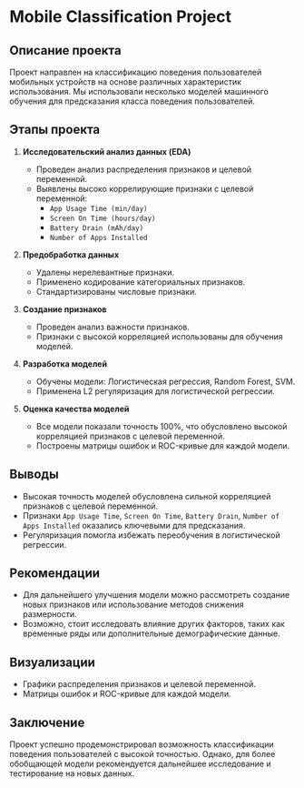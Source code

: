 # Mobile Classification Project

## Описание проекта

Проект направлен на классификацию поведения пользователей мобильных устройств на основе различных характеристик использования. Мы использовали несколько моделей машинного обучения для предсказания класса поведения пользователей.

## Этапы проекта

1. **Исследовательский анализ данных (EDA)**
   - Проведен анализ распределения признаков и целевой переменной.
   - Выявлены высоко коррелирующие признаки с целевой переменной:
     - `App Usage Time (min/day)`
     - `Screen On Time (hours/day)`
     - `Battery Drain (mAh/day)`
     - `Number of Apps Installed`

2. **Предобработка данных**
   - Удалены нерелевантные признаки.
   - Применено кодирование категориальных признаков.
   - Стандартизированы числовые признаки.

3. **Создание признаков**
   - Проведен анализ важности признаков.
   - Признаки с высокой корреляцией использованы для обучения моделей.

4. **Разработка моделей**
   - Обучены модели: Логистическая регрессия, Random Forest, SVM.
   - Применена L2 регуляризация для логистической регрессии.

5. **Оценка качества моделей**
   - Все модели показали точность 100%, что обусловлено высокой корреляцией признаков с целевой переменной.
   - Построены матрицы ошибок и ROC-кривые для каждой модели.

## Выводы

- Высокая точность моделей обусловлена сильной корреляцией признаков с целевой переменной.
- Признаки `App Usage Time`, `Screen On Time`, `Battery Drain`, `Number of Apps Installed` оказались ключевыми для предсказания.
- Регуляризация помогла избежать переобучения в логистической регрессии.

## Рекомендации

- Для дальнейшего улучшения модели можно рассмотреть создание новых признаков или использование методов снижения размерности.
- Возможно, стоит исследовать влияние других факторов, таких как временные ряды или дополнительные демографические данные.

## Визуализации

- Графики распределения признаков и целевой переменной.
- Матрицы ошибок и ROC-кривые для каждой модели.

## Заключение

Проект успешно продемонстрировал возможность классификации поведения пользователей с высокой точностью. Однако, для более обобщающей модели рекомендуется дальнейшее исследование и тестирование на новых данных.
